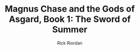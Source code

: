 ---
tag: 📚Book
title: "Magnus Chase and the Gods of Asgard, Book 1: The Sword of Summer"
author: [Rick Riordan]
category: [Juvenile Fiction]
isbn: 1536407852 9781536407853
cover: http://books.google.com/books/content?id=l51szQEACAAJ&printsec=frontcover&img=1&zoom=1&source=gbs_api
status: unread
Location: Physical
---